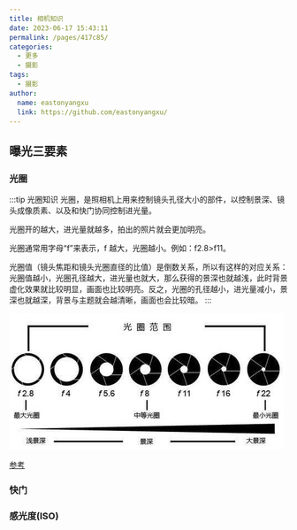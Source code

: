 ```yaml
---
title: 相机知识
date: 2023-06-17 15:43:11
permalink: /pages/417c85/
categories:
  - 更多
  - 摄影
tags:
  - 摄影
author:
  name: eastonyangxu
  link: https://github.com/eastonyangxu/
---
```


## 曝光三要素

### 光圈

:::tip 光圈知识
光圈，是照相机上用来控制镜头孔径大小的部件，以控制景深、镜头成像质素、以及和快门协同控制进光量。

光圈开的越大，进光量就越多，拍出的照片就会更加明亮。

光圈通常用字母“f”来表示，f 越大，光圈越小。例如：f2.8>f11。

光圈值（镜头焦距和镜头光圈直径的比值）是倒数关系，所以有这样的对应关系：光圈值越小，光圈孔径越大，进光量也就大，那么获得的景深也就越浅，此时背景虚化效果就比较明显，画面也比较明亮。反之，光圈的孔径越小，进光量减小，景深也就越深，背景与主题就会越清晰，画面也会比较暗。
:::

![](/photo/光圈范围.jpg)

[参考](https://www.sheying5.com/sheyingjichu/693.html)

### 快门

### 感光度(ISO)
